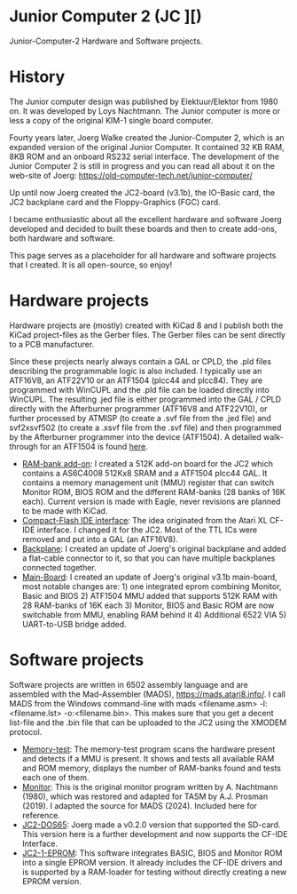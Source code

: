 # Junior Computer 2 (JC ][)
Junior-Computer-2 Hardware and Software projects.

# History
The Junior computer design was published by Elektuur/Elektor from 1980 on. It was developed by Loys Nachtmann. The Junior computer is more or less a copy of the original KIM-1 single board computer.

Fourty years later, Joerg Walke created the Junior-Computer 2, which is an expanded version of the original Junior Computer. It contained 32 KB RAM, 8KB ROM and an onboard RS232 serial interface. The development of the Junior Computer 2 is still in progress and you can read all about it on the web-site of Joerg: https://old-computer-tech.net/junior-computer/

Up until now Joerg created the JC2-board (v3.1b), the IO-Basic card, the JC2 backplane card and the Floppy-Graphics (FGC) card.

I became enthusiastic about all the excellent hardware and software Joerg developed and decided to built these boards and then to create add-ons, both hardware and software.

This page serves as a placeholder for all hardware and software projects that I created. It is all open-source, so enjoy!

# Hardware projects

Hardware projects are (mostly) created with KiCad 8 and I publish both the KiCad project-files as the Gerber files. The Gerber files can be sent directly to a PCB manufacturer.

Since these projects nearly always contain a GAL or CPLD, the .pld files describing the programmable logic is also included. I typically use an ATF16V8, an ATF22V10 or an ATF1504 (plcc44 and plcc84). They are programmed with WinCUPL and the .pld file can be loaded directly into WinCUPL. The resulting .jed file is either programmed into the GAL / CPLD directly with the Afterburner programmer (ATF16V8 and ATF22V10), or further processed by ATMISP (to create a .svf file from the .jed file) and svf2xsvf502 (to create a .xsvf file from the .svf file) and then programmed by the Afterburner programmer into the device (ATF1504). A detailed walk-through for an ATF1504 is found [here](./atf1504_program_aftb.md).

- [RAM-bank add-on](./Hardware/rambank): I created a 512K add-on board for the JC2 which contains a AS6C4008 512Kx8 SRAM and a ATF1504 plcc44 GAL. It contains a memory management unit (MMU) register that can switch Monitor ROM, BIOS ROM and the different RAM-banks (28 banks of 16K each). Current version is made with Eagle, never revisions are planned to be made with KiCad.
- [Compact-Flash IDE interface](./Hardware/cf_ide): The idea originated from the Atari XL CF-IDE interface. I changed it for the JC2. Most of the TTL ICs were removed and put into a GAL (an ATF16V8).
- [Backplane](./Hardware/backplane/): I created an update of Joerg's original backplane and added a flat-cable connector to it, so that you can have multiple backplanes connected together.
- [Main-Board](./Hardware/main_board/): I created an update of Joerg's original v3.1b main-board, most notable changes are: 1) one integrated eprom combining Monitor, Basic and BIOS 2) ATF1504 MMU added that supports 512K RAM with 28 RAM-banks of 16K each 3) Monitor, BIOS and Basic ROM are now switchable from MMU, enabling RAM behind it 4) Additional 6522 VIA 5) UART-to-USB bridge added.

# Software projects

Software projects are written in 6502 assembly language and are assembled with the Mad-Assembler (MADS), https://mads.atari8.info/. I call MADS from the Windows command-line with mads <filename.asm> -l:<filename.lst> -o:<filename.bin>. This makes sure that you get a decent list-file and the .bin file that can be uploaded to the JC2 using the XMODEM protocol.

- [Memory-test](./Software/memtest): The memory-test program scans the hardware present and detects if a MMU is present. It shows and tests all available RAM and ROM memory, displays the number of RAM-banks found and tests each one of them.
- [Monitor](./Software/jc2_mon_1K): This is the original monitor program written by A. Nachtmann (1980), which was restored and adapted for TASM by A.J. Prosman (2019). I adapted the source for MADS (2024). Included here for reference.
- [JC2-DOS65](./Software/jc2_dos65): Joerg made a v0.2.0 version that supported the SD-card. This version here is a further development and now supports the CF-IDE Interface.
- [JC2-1-EPROM](./Software/jc2_1_eprom): This software integrates BASIC, BIOS and Monitor ROM into a single EPROM version. It already includes the CF-IDE drivers and is supported by a RAM-loader for testing without directly creating a new EPROM version.





